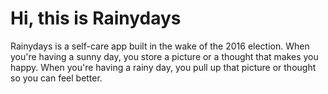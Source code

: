 # Hi, this is Rainydays

Rainydays is a self-care app built in the wake of the 2016 election. When you're having a sunny day, you store a picture or a thought that makes you happy. When you're having a rainy day, you pull up that picture or thought so you can feel better.


